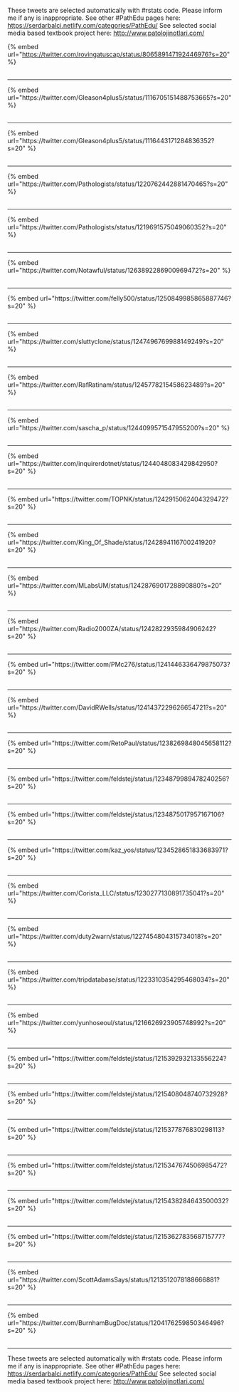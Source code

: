 

These tweets are selected automatically with #rstats code. Please inform me if any is inappropriate.
See other #PathEdu pages here: https://serdarbalci.netlify.com/categories/PathEdu/ 
See selected social media based textbook project here: http://www.patolojinotlari.com/

{% embed url="https://twitter.com/rovingatuscap/status/806589147192446976?s=20" %}<br>
<br>
<hr>
{% embed url="https://twitter.com/Gleason4plus5/status/1116705151488753665?s=20" %}<br>
<br>
<hr>
{% embed url="https://twitter.com/Gleason4plus5/status/1116443171284836352?s=20" %}<br>
<br>
<hr>
{% embed url="https://twitter.com/Pathologists/status/1220762442881470465?s=20" %}<br>
<br>
<hr>
{% embed url="https://twitter.com/Pathologists/status/1219691575049060352?s=20" %}<br>
<br>
<hr>
{% embed url="https://twitter.com/Notawful/status/1263892286900969472?s=20" %}<br>
<br>
<hr>
{% embed url="https://twitter.com/felly500/status/1250849985865887746?s=20" %}<br>
<br>
<hr>
{% embed url="https://twitter.com/sluttyclone/status/1247496769988149249?s=20" %}<br>
<br>
<hr>
{% embed url="https://twitter.com/RafRatinam/status/1245778215458623489?s=20" %}<br>
<br>
<hr>
{% embed url="https://twitter.com/sascha_p/status/1244099571547955200?s=20" %}<br>
<br>
<hr>
{% embed url="https://twitter.com/inquirerdotnet/status/1244048083429842950?s=20" %}<br>
<br>
<hr>
{% embed url="https://twitter.com/TOPNK/status/1242915062404329472?s=20" %}<br>
<br>
<hr>
{% embed url="https://twitter.com/King_Of_Shade/status/1242894116700241920?s=20" %}<br>
<br>
<hr>
{% embed url="https://twitter.com/MLabsUM/status/1242876901728890880?s=20" %}<br>
<br>
<hr>
{% embed url="https://twitter.com/Radio2000ZA/status/1242822935984906242?s=20" %}<br>
<br>
<hr>
{% embed url="https://twitter.com/PMc276/status/1241446336479875073?s=20" %}<br>
<br>
<hr>
{% embed url="https://twitter.com/DavidRWells/status/1241437229626654721?s=20" %}<br>
<br>
<hr>
{% embed url="https://twitter.com/RetoPaul/status/1238269848045658112?s=20" %}<br>
<br>
<hr>
{% embed url="https://twitter.com/feldstej/status/1234879989478240256?s=20" %}<br>
<br>
<hr>
{% embed url="https://twitter.com/feldstej/status/1234875017957167106?s=20" %}<br>
<br>
<hr>
{% embed url="https://twitter.com/kaz_yos/status/1234528651833683971?s=20" %}<br>
<br>
<hr>
{% embed url="https://twitter.com/Corista_LLC/status/1230277130891735041?s=20" %}<br>
<br>
<hr>
{% embed url="https://twitter.com/duty2warn/status/1227454804315734018?s=20" %}<br>
<br>
<hr>
{% embed url="https://twitter.com/tripdatabase/status/1223310354295468034?s=20" %}<br>
<br>
<hr>
{% embed url="https://twitter.com/yunhoseoul/status/1216626923905748992?s=20" %}<br>
<br>
<hr>
{% embed url="https://twitter.com/feldstej/status/1215392932133556224?s=20" %}<br>
<br>
<hr>
{% embed url="https://twitter.com/feldstej/status/1215408048740732928?s=20" %}<br>
<br>
<hr>
{% embed url="https://twitter.com/feldstej/status/1215377876830298113?s=20" %}<br>
<br>
<hr>
{% embed url="https://twitter.com/feldstej/status/1215347674506985472?s=20" %}<br>
<br>
<hr>
{% embed url="https://twitter.com/feldstej/status/1215438284643500032?s=20" %}<br>
<br>
<hr>
{% embed url="https://twitter.com/feldstej/status/1215362783568715777?s=20" %}<br>
<br>
<hr>
{% embed url="https://twitter.com/ScottAdamsSays/status/1213512078188666881?s=20" %}<br>
<br>
<hr>
{% embed url="https://twitter.com/BurnhamBugDoc/status/1204176259850346496?s=20" %}<br>
<br>
<hr>


These tweets are selected automatically with #rstats code. Please inform me if any is inappropriate.
See other #PathEdu pages here: https://serdarbalci.netlify.com/categories/PathEdu/ 
See selected social media based textbook project here: http://www.patolojinotlari.com/
